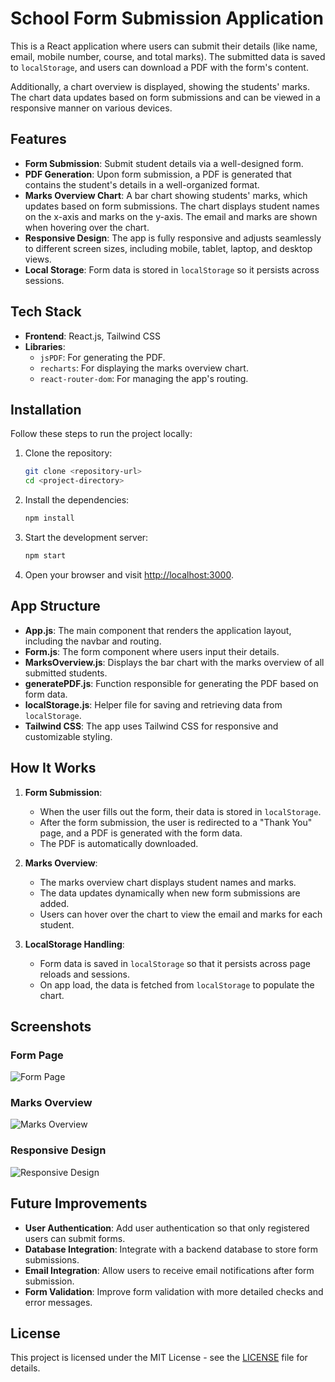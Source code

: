 
# School Form Submission Application

This is a React application where users can submit their details (like name, email, mobile number, course, and total marks). The submitted data is saved to `localStorage`, and users can download a PDF with the form's content.

Additionally, a chart overview is displayed, showing the students' marks. The chart data updates based on form submissions and can be viewed in a responsive manner on various devices.

## Features

- **Form Submission**: Submit student details via a well-designed form.
- **PDF Generation**: Upon form submission, a PDF is generated that contains the student's details in a well-organized format.
- **Marks Overview Chart**: A bar chart showing students' marks, which updates based on form submissions. The chart displays student names on the x-axis and marks on the y-axis. The email and marks are shown when hovering over the chart.
- **Responsive Design**: The app is fully responsive and adjusts seamlessly to different screen sizes, including mobile, tablet, laptop, and desktop views.
- **Local Storage**: Form data is stored in `localStorage` so it persists across sessions.

## Tech Stack

- **Frontend**: React.js, Tailwind CSS
- **Libraries**:
  - `jsPDF`: For generating the PDF.
  - `recharts`: For displaying the marks overview chart.
  - `react-router-dom`: For managing the app's routing.

## Installation

Follow these steps to run the project locally:

1. Clone the repository:
    ```bash
    git clone <repository-url>
    cd <project-directory>
    ```

2. Install the dependencies:
    ```bash
    npm install
    ```

3. Start the development server:
    ```bash
    npm start
    ```

4. Open your browser and visit [http://localhost:3000](http://localhost:3000).

## App Structure

- **App.js**: The main component that renders the application layout, including the navbar and routing.
- **Form.js**: The form component where users input their details.
- **MarksOverview.js**: Displays the bar chart with the marks overview of all submitted students.
- **generatePDF.js**: Function responsible for generating the PDF based on form data.
- **localStorage.js**: Helper file for saving and retrieving data from `localStorage`.
- **Tailwind CSS**: The app uses Tailwind CSS for responsive and customizable styling.

## How It Works

1. **Form Submission**:
    - When the user fills out the form, their data is stored in `localStorage`.
    - After the form submission, the user is redirected to a "Thank You" page, and a PDF is generated with the form data.
    - The PDF is automatically downloaded.

2. **Marks Overview**:
    - The marks overview chart displays student names and marks.
    - The data updates dynamically when new form submissions are added.
    - Users can hover over the chart to view the email and marks for each student.

3. **LocalStorage Handling**:
    - Form data is saved in `localStorage` so that it persists across page reloads and sessions.
    - On app load, the data is fetched from `localStorage` to populate the chart.

## Screenshots

### Form Page
![Form Page](screenshots/form.png)

### Marks Overview
![Marks Overview](screenshots/marks-overview.png)

### Responsive Design
![Responsive Design](screenshots/responsive.png)

## Future Improvements

- **User Authentication**: Add user authentication so that only registered users can submit forms.
- **Database Integration**: Integrate with a backend database to store form submissions.
- **Email Integration**: Allow users to receive email notifications after form submission.
- **Form Validation**: Improve form validation with more detailed checks and error messages.

## License

This project is licensed under the MIT License - see the [LICENSE](LICENSE) file for details.
